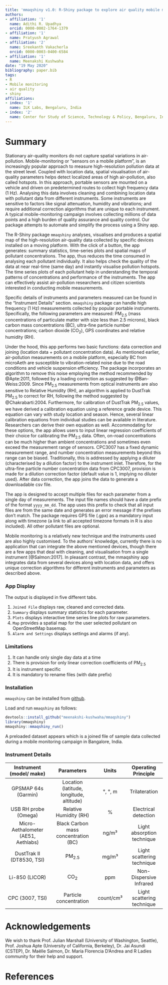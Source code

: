 ```yaml
---
title: 'mmaqshiny v1.0: R-Shiny package to explore air quality mobile monitoring data'
authors:
- affiliation: '1'
  name: Adithi R. Upadhya
  orcid: 0000-0002-1764-1379
- affiliation: '1'
  name: Pratyush Agrawal
- affiliation: '2'
  name: Sreekanth Vakacherla
  orcid: 0000-0003-0400-6584
- affiliation: '1'
  name: Meenakshi Kushwaha
date: "19 May 2020"
bibliography: paper.bib
tags:
- R
- Mobile monitoring
- air quality
- shiny
affiliations:
- index: '1'
  name: ILK Labs, Bengaluru, India
- index: '2'
  name: Center for Study of Science, Technology & Policy, Bengaluru, India
---
```


# Summary

Stationary air-quality monitors do not capture spatial variations in air-pollution. Mobile-monitoring or “sensors on a mobile platform”, is an increasingly popular approach to measure high-resolution pollution data at the street level. Coupled with location data, spatial visualisation of air-quality parameters helps detect localized areas of high air-pollution, also called hotspots. In this approach, portable sensors are mounted on a vehicle and driven on predetermined routes to collect high frequency data (1 Hz). Analysing this data involves cleaning and combining location data with pollutant data from different instruments. Some instruments are sensitive to factors like signal attenuation, humidity and vibrations; and require additional correction algorithms that are unique to each instrument. A typical mobile-monitoring campaign involves collecting millions of data points and a high burden of quality assurance and quality control. Our package attempts to automate and simplify the process using a Shiny app.

The R-Shiny package `mmaqshiny` analyses, visualises and produces a spatial map of the high-resolution air-quality data collected by specific devices installed on a moving platform. With the click of a button, the app generates: summary statistics, time-series plots and spatial maps of pollutant concentrations. The app, thus reduces the time consumed in analysing each pollutant individually. It also helps check the quality of the data at near real-time (same day) and instantly visualise pollution hotspots. The time series plots of each pollutant help in understanding the temporal patterns of concentrations and performance of the instruments. The app can effectively assist air-pollution researchers and citizen scientists interested in conducting mobile measurements.


Specific details of instruments and parameters measured can be found in the “Instrument Details” section. `mmaqshiny` package can handle high frequency (1 Hz) measurements collected by popular portable instruments. Specifically, the following parameters are measured: PM<sub>2.5</sub> (mass concentrations of particulate matter with size less than 2.5 microns), black carbon mass concentrations (BC), ultra-fine particle number concentrations; carbon dioxide (CO<sub>2</sub>), GPS coordinates and relative humidity (RH).

Under the hood, this app performs two basic functions: data correction and joining (location data + pollutant concentration data). As mentioned earlier, air-pollution measurements on a mobile platform, especially BC from microAeth are susceptible to vibration-related noise due to the road conditions and vehicle suspension efficiency. The package incorporates an algorithm to remove this noise employing the method recommended by @Apte:2011, followed by a loading correction as suggested by @Ban-Weiss:2009. Since  PM<sub>2.5</sub> measurements from optical instruments are also sensitive to Relative Humidity (RH), an algorithm is applied to DustTrak PM<sub>2.5</sub> to correct for RH, following the method suggested by  @Chakrabarti:2004. Furthermore, for calibration of DustTrak PM<sub>2.5</sub> values, we have derived a calibration equation using a reference grade device. This  equation can vary with study location and season. Hence, several linear calibration equations from individual studies can be available in literature. Researchers can derive their own equation as well. Accommodating for these options, the app allows users to input linear regression coefficients of their choice for calibrating the  PM<sub>2.5</sub> data. Often, on-road concentrations can be much higher than ambient concentrations and sometimes even exceed the measurement range of sensors. CPC3007 has a fixed dynamic measurement range, and number concentration measurements beyond this range can be biased. Traditionally, this is addressed by applying a diluter (characterised by a dilution factor) to the instrument inlet. Therefore, for the ultra-fine particle number concentration data from CPC3007, provision is made for a dilution correction factor (default value is 1, implying no diluter used). After data correction, the app joins the data to generate a downloadable csv file. 

The app is designed to accept multiple files for each parameter from a single day of measurements. The input file names should have a date prefix of the format `yyyy_mm_dd`. The app uses this prefix to check that all input files are from the same date and generates an error message if the prefixes don’t match. The package requires GPS file (.gpx) as a mandatory input along with timezone (a link to all accepted timezone formats in R is also included). All other pollutant files are optional.

Mobile monitoring is a relatively new technique and the instruments used are also highly customised. To the authors’ knowledge, currently there is no application that can integrate the above mentioned devices, though there are a few apps that deal with cleaning, and visualisation from a single instrument [@Salmon:2017]. In pleasant contrast, the mmaqshiny app  integrates data from several devices along with location data, and offers unique correction algorithms for different instruments and parameters as described above.



### App Display

The output is displayed in five different tabs.

1) `Joined File` displays raw, cleaned and corrected data.
2) `Summary` displays summary statistics for each parameter.
3) `Plots` displays interactive  time series line plots for raw parameters.
4) `Map` provides a spatial map for the user selected pollutant on OpenStreetMap basemap.
5) `Alarm and Settings` displays settings and alarms (if any).


### Limitations

1) It can handle only single day data at a time
2) There is provision for only linear correction coefficients of PM<sub>2.5</sub> 
3) It is instrument specific
4) It is mandatory to rename files (with date prefix)


### Installation

`mmaqshiny` can be installed from [github](https://github.com/).

Load and run `mmaqshiny` as follows:

``` r
devtools::install_github("meenakshi-kushwaha/mmaqshiny")
library(mmaqshiny)
mmaqshiny::mmaqshiny_run()
```
A preloaded dataset appears which is a joined file of sample data collected during a mobile monitoring campaign in Bangalore, India.


### Instrument Details


| Instrument (model/ make) | Parameters | Units| Operating Principle | 
| :-----:|:-----:|:-----:|:-----:|
| GPSMAP 64s (Garmin) | Location (latitude, longitude, altitude) | °, °, m | Trilateration|
| USB RH probe (Omega) | Relative Humidity (RH) | % | Electrical detection | 
| Micro-Aethalometer (AE51, Aethlabs)  | Black Carbon mass concentration (BC) | ng/m³ | Light absorption technique |
| DustTrak II (DT8530, TSI) | PM<sub>2.5</sub> | mg/m³ |  Light scattering technique | 
| Li-850 (LICOR) | CO<sub>2</sub> | ppm | Non-Dispersive Infrared |
| CPC (3007, TSI) | Particle concentration | count/cm³ | Light scattering technique |



# Acknowledgements

We wish to thank Prof. Julian Marshall (University of Washington, Seattle), Prof. Joshua Apte (University of California, Berkeley), Dr. Jai Asundi (CSTEP), Dr. Maëlle Salmon, Dr. María Florencia D’Andrea and R Ladies community for their help and support.

# References
